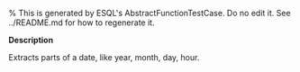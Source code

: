 % This is generated by ESQL's AbstractFunctionTestCase. Do no edit it. See ../README.md for how to regenerate it.

**Description**

Extracts parts of a date, like year, month, day, hour.

